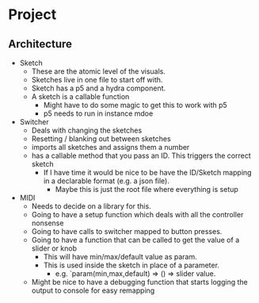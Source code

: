 # Project

## Architecture

- Sketch
  - These are the atomic level of the visuals.
  - Sketches live in one file to start off with.
  - Sketch has a p5 and a hydra component.
  - A sketch is a callable function
    - Might have to do some magic to get this to work with p5
    - p5 needs to run in instance mdoe
- Switcher
  - Deals with changing the sketches
  - Resetting / blanking out between sketches
  - imports all sketches and assigns them a number
  - has a callable method that you pass an ID. This triggers the correct sketch
    - If I have time it would be nice to be have the ID/Sketch mapping in a declarable format (e.g. a json file).
      - Maybe this is just the root file where everything is setup
- MIDI
  - Needs to decide on a library for this.
  - Going to have a setup function which deals with all the controller nonsense
  - Going to have calls to switcher mapped to button presses.
  - Going to have a function that can be called to get the value of a slider or knob
    - This will have min/max/default value as param.
    - This is used inside the sketch in place of a parameter.
      - e.g. `param(min,max,default) => () => slider value.
  - Might be nice to have a debugging function that starts logging the output to console for easy remapping
